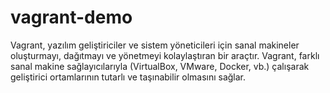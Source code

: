 # vagrant-demo
Vagrant, yazılım geliştiriciler ve sistem yöneticileri için sanal makineler oluşturmayı, dağıtmayı ve yönetmeyi kolaylaştıran bir araçtır. Vagrant, farklı sanal makine sağlayıcılarıyla (VirtualBox, VMware, Docker, vb.) çalışarak geliştirici ortamlarının tutarlı ve taşınabilir olmasını sağlar.
